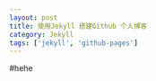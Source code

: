 ```yaml
---
layout: post
title: 使用Jekyll 搭建Github 个人博客
category: Jekyll
tags: ['jekyll', 'github-pages']
---
```


#hehe